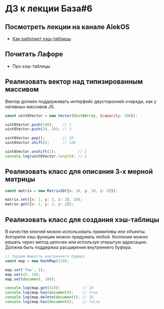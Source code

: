 # ДЗ к лекции База#6

## Посмотреть лекции на канале AlekOS

* [Как работают хэш-таблицы](https://www.youtube.com/watch?v=cWbuK7C13HQ)

## Почитать Лафоре

* Про хэш-таблицы

## Реализовать вектор над типизированным массивом

Вектор должен поддерживать интерфейс двусторонней очереди, как у нативных массивов JS.

   ```js
   const uint8Vector = new Vector(Uint8Array, {capacity: 100});

   uint8Vector.push(100);    // 1
   uint8Vector.push(20, 10); // 3

   uint8Vector.pop();        // 10
   uint8Vector.shift();      // 100

   uint8Vector.unshift(1);          // 2
   console.log(uint8Vector.length); // 2
   ```

## Реализовать класс для описания 3-х мерной матрицы

   ```js
   const matrix = new Matrix3D({x: 10, y: 10, z: 10});

   matrix.set({x: 1, y: 3, z: 2}, 10);
   matrix.get({x: 1, y: 3, z: 2});
   ```

## Реализовать класс для создания хэш-таблицы

В качестве ключей можно использовать примитивы или объекты. Алгоритм хэш-функции можно придумать любой.
Коллизии можно решать через метод цепочек или используя открытую адресацию. Должна быть поддержка расширения внутреннего буфера.

   ```js
   // Задаем ёмкость внутреннего буфера
   const map = new HashMap(120);

   map.set('foo', 1);
   map.set(42, 10);
   map.set(document, 100);
   
   console.log(map.get(42));          // 10
   console.log(map.has(document));    // true
   console.log(map.delete(document)); // 10
   console.log(map.has(document));    // false
   ```
